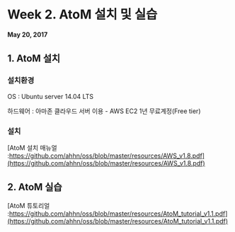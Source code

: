 # Week 2. AtoM 설치 및 실습
**May 20, 2017**
## 1. AtoM 설치
### 설치환경
OS : Ubuntu server 14.04 LTS

하드웨어 : 아마존 클라우드 서버 이용 - AWS EC2 1년 무료계정(Free tier)


### 설치
[AtoM 설치 매뉴얼 :https://github.com/ahhn/oss/blob/master/resources/AWS_v1.8.pdf](https://github.com/ahhn/oss/blob/master/resources/AWS_v1.8.pdf)



## 2. AtoM 실습
[AtoM 튜토리얼 :https://github.com/ahhn/oss/blob/master/resources/AtoM_tutorial_v1.1.pdf](https://github.com/ahhn/oss/blob/master/resources/AtoM_tutorial_v1.1.pdf)
